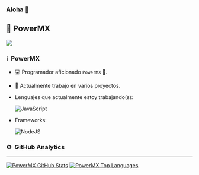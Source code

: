 ### Aloha 👋

## 👋 PowerMX

![](https://avatars1.githubusercontent.com/u/29370715?s=400&v=4)

### ℹ &nbsp;PowerMX
- 💻 Programador aficionado `PowerMX` 🚀.
- 🔭 Actualmente trabajo en varios proyectos.
- Lenguajes que actualmente estoy trabajando(s): &nbsp;

  ![JavaScript](https://img.shields.io/badge/JavaScript-323330?style=for-the-badge&logo=javascript&logoColor=F7DF1E)

- Frameworks: &nbsp;

  ![NodeJS](https://img.shields.io/badge/Node.js-43853D?style=for-the-badge&logo=node.js&logoColor=white)


### ⚙ &nbsp;GitHub Analytics

---

[![PowerMX GitHub Stats](https://github-readme-stats.vercel.app/api?username=powermx&show_icons=true&hide=issues&theme=radical)](https://github-readme-stats.vercel.app)
[![PowerMX Top Languages](https://github-readme-stats.vercel.app/api/top-langs?username=powermx&layout=compact&theme=radical)](https://github-readme-stats.vercel.app)
